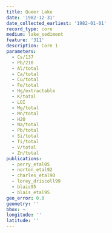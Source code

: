 ```yaml
---
title: Queer Lake
date: '1982-12-31'
date_collected_earliest: '1982-01-01'
record_type: core
medium: lake_sediment
feature: '311'
description: Core 1
parameters:
  - Cs/137
  - Pb/210
  - Al/total
  - Ca/total
  - Cu/total
  - Fe/total
  - Hg/extractable
  - K/total
  - LOI
  - Mg/total
  - Mn/total
  - H2O
  - Na/total
  - Pb/total
  - Si/total
  - Ti/total
  - V/total
  - Zn/total
publications:
  - perry_etal05
  - norton_etal92
  - charles_etal90
  - lorey_driscoll99
  - blais95
  - blais_etal95
geo_error: 0.0
geometry: ''
bbox: ~
longitude: ''
latitude: ''
---
```

